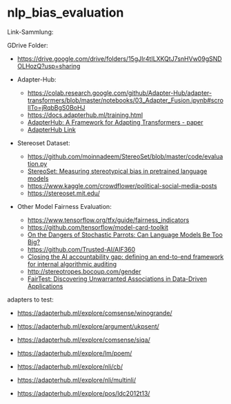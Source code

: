 # nlp_bias_evaluation

Link-Sammlung:

GDrive Folder: 
- https://drive.google.com/drive/folders/15gJIr4tILXKQtJ7snHVw09gSNDOLHozQ?usp=sharing

- Adapter-Hub:
    - https://colab.research.google.com/github/Adapter-Hub/adapter-transformers/blob/master/notebooks/03_Adapter_Fusion.ipynb#scrollTo=jRqbBgS0BoHJ
    - https://docs.adapterhub.ml/training.html
    - [AdapterHub: A Framework for Adapting Transformers -  paper](https://arxiv.org/abs/2007.07779)
    - [AdapterHub Link](https://adapterhub.ml/)

- Stereoset Dataset:
    - https://github.com/moinnadeem/StereoSet/blob/master/code/evaluation.py
    - [StereoSet: Measuring stereotypical bias in pretrained language models](https://arxiv.org/pdf/2004.09456.pdf)
    - https://www.kaggle.com/crowdflower/political-social-media-posts
    - https://stereoset.mit.edu/

- Other Model Fairness Evaluation:
    - https://www.tensorflow.org/tfx/guide/fairness_indicators
    - https://github.com/tensorflow/model-card-toolkit
    - [On the Dangers of Stochastic Parrots: Can Language Models Be Too Big?](https://faculty.washington.edu/ebender/papers/Stochastic_Parrots.pdf)
    - https://github.com/Trusted-AI/AIF360
    - [Closing the AI accountability gap: defining an end-to-end framework for internal algorithmic auditing](https://dl.acm.org/doi/abs/10.1145/3351095.3372873)
    - http://stereotropes.bocoup.com/gender
    - [FairTest: Discovering Unwarranted Associations in Data-Driven Applications](https://ieeexplore.ieee.org/document/7961993)




adapters to test:
- https://adapterhub.ml/explore/comsense/winogrande/

- https://adapterhub.ml/explore/argument/ukpsent/
- https://adapterhub.ml/explore/comsense/siqa/
- https://adapterhub.ml/explore/lm/poem/
- https://adapterhub.ml/explore/nli/cb/
- https://adapterhub.ml/explore/nli/multinli/
- https://adapterhub.ml/explore/pos/ldc2012t13/

